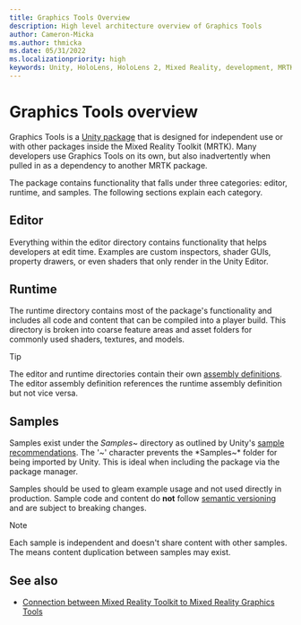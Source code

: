 ```yaml
---
title: Graphics Tools Overview
description: High level architecture overview of Graphics Tools
author: Cameron-Micka
ms.author: thmicka
ms.date: 05/31/2022
ms.localizationpriority: high
keywords: Unity, HoloLens, HoloLens 2, Mixed Reality, development, MRTK, Graphics Tools, MRGT, MR Graphics Tools
---
```


# Graphics Tools overview

Graphics Tools is a [Unity package](https://docs.unity3d.com/Manual/PackagesList.html) that is designed for independent use or with other packages inside the Mixed Reality Toolkit (MRTK). Many developers use Graphics Tools on its own, but also inadvertently when pulled in as a dependency to another MRTK package.

The package contains functionality that falls under three categories: editor, runtime, and samples. The following sections explain each category.

## Editor

Everything within the editor directory contains functionality that helps developers at edit time. Examples are custom inspectors, shader GUIs, property drawers, or even shaders that only render in the Unity Editor.

## Runtime

The runtime directory contains most of the package's functionality and includes all code and content that can be compiled into a player build. This directory is broken into coarse feature areas and asset folders for commonly used shaders, textures, and models.  

> [!TIP]
> The editor and runtime directories contain their own [assembly definitions](https://docs.unity3d.com/Manual/ScriptCompilationAssemblyDefinitionFiles.html). The editor assembly definition references the runtime assembly definition but not vice versa.

## Samples

Samples exist under the *Samples~* directory as outlined by Unity's [sample recommendations](https://docs.unity3d.com/Manual/cus-samples.html). The '~' character prevents the *Samples~* folder for being imported by Unity. This is ideal when including the package via the package manager.

Samples should be used to gleam example usage and not used directly in production. Sample code and content do **not** follow [semantic versioning](https://semver.org/) and are subject to breaking changes.

> [!NOTE]
> Each sample is independent and doesn't share content with other samples. The means content duplication between samples may exist.

## See also

* [Connection between Mixed Reality Toolkit to Mixed Reality Graphics Tools](mrgt-mrtk.md)
